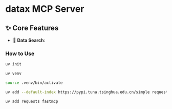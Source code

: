 # datax MCP Server

## ✨ Core Features

- 🔎 **Data Search**:



### How to Use
```bash
uv init

uv venv

source .venv/bin/activate

uv add --default-index https://pypi.tuna.tsinghua.edu.cn/simple requests

uv add requests fastmcp

```